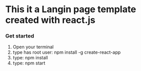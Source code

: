 # This it a Langin page template created with react.js
### Get started
1. Open your terminal
2. type has root user: npm install -g create-react-app
3. type: npm install
4. type: npm start
